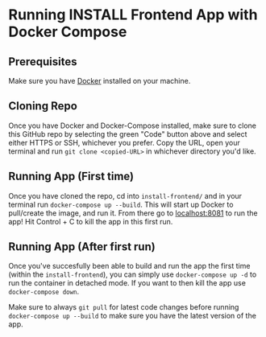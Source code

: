 # Running INSTALL Frontend App with Docker Compose

## Prerequisites

Make sure you have [Docker](https://www.docker.com/) installed on your machine.

## Cloning Repo

Once you have Docker and Docker-Compose installed, make sure to clone this GitHub repo by selecting the green "Code" button above and select either HTTPS or SSH, whichever you prefer. Copy the URL, open your terminal and run `git clone <copied-URL>` in whichever directory you'd like.

## Running App (First time)

Once you have cloned the repo, cd into `install-frontend/` and in your terminal run `docker-compose up --build`. This will start up Docker to pull/create the image, and run it. From there go to [localhost:8081](http://localhost:8081/) to run the app! Hit Control + C to kill the app in this first run.

## Running App (After first run)

Once you've succesfully been able to build and run the app the first time (within the `install-frontend`), you can simply use `docker-compose up -d` to run the container in detached mode. If you want to then kill the app use `docker-compose down`.

Make sure to always `git pull` for latest code changes before running `docker-compose up --build` to make sure you have the latest version of the app.
